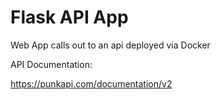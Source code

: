 # Flask API App
Web App calls out to an api deployed via Docker

API Documentation:

https://punkapi.com/documentation/v2